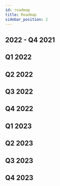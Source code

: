 ```yaml
---
id: roadmap
title: Roadmap
sidebar_position: 2
---
```



## 2022 - Q4 2021

## Q1 2022

## Q2 2022

## Q3 2022

## Q4 2022

## Q1 2023

## Q2 2023

## Q3 2023

## Q4 2023
